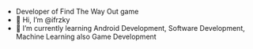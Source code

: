 - Developer of Find The Way Out game
- 👋 Hi, I’m @ifrzky
- 🌱 I’m currently learning Android Development, Software Development, Machine Learning also Game Development

<!---
ifrzky/ifrzky is a ✨ special ✨ repository because its `README.md` (this file) appears on your GitHub profile.
You can click the Preview link to take a look at your changes.
--->
